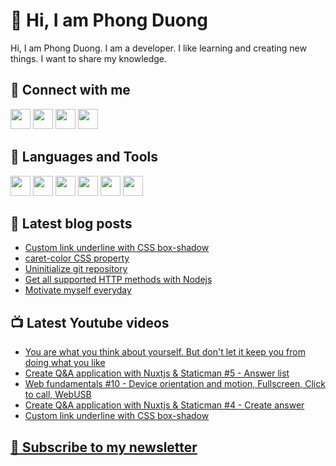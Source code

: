 # 👋 Hi, I am Phong Duong

Hi, I am Phong Duong. I am a developer. I like learning and creating new things. I want to share my knowledge.

## 🔗 Connect with me

[<img height="32" width="32" src="https://cdn.jsdelivr.net/npm/simple-icons@v3/icons/youtube.svg" />](https://www.youtube.com/channel/UCXykqt3V2-9bYXKWZRcH0rA)
[<img height="32" width="32" src="https://cdn.jsdelivr.net/npm/simple-icons@v3/icons/twitter.svg" />](https://twitter.com/koo_gio)
[<img height="32" width="32" src="https://cdn.jsdelivr.net/npm/simple-icons@v3/icons/facebook.svg" />](https://www.facebook.com/koogio)
[<img height="32" width="32" src="https://cdn.jsdelivr.net/npm/simple-icons@v3/icons/linkedin.svg" />](https://www.linkedin.com/in/phong-duong/)

## 🧰 Languages and Tools

[<img height="32" width="32" src="https://cdn.jsdelivr.net/npm/simple-icons@v3/icons/javascript.svg" />](javascript)
[<img height="32" width="32" src="https://cdn.jsdelivr.net/npm/simple-icons@v3/icons/html5.svg" />](html5)
[<img height="32" width="32" src="https://cdn.jsdelivr.net/npm/simple-icons@v3/icons/css3.svg" />](css3)
[<img height="32" width="32" src="https://cdn.jsdelivr.net/npm/simple-icons@v3/icons/node-dot-js.svg" />](nodejs)
[<img height="32" width="32" src="https://cdn.jsdelivr.net/npm/simple-icons@v3/icons/react.svg" />](react)
[<img height="32" width="32" src="https://cdn.jsdelivr.net/npm/simple-icons@v3/icons/vue-dot-js.svg" />](vue)

## 📝 Latest blog posts

<!-- BLOG-POST-LIST:START -->
- [Custom link underline with CSS box-shadow](https://phongduong.dev/blog/custom-link-underline-with-css-box-shadow/)
- [caret-color CSS property](https://phongduong.dev/blog/caret-color-css-property/)
- [Uninitialize git repository](https://phongduong.dev/blog/uninitialize-git-repository/)
- [Get all supported HTTP methods with Nodejs](https://phongduong.dev/blog/get-all-supported-http-methods-with-nodejs/)
- [Motivate myself everyday](https://phongduong.dev/blog/motivate-myself-everyday/)
<!-- BLOG-POST-LIST:END -->

## 📺 Latest Youtube videos

<!-- YOUTUBE-VIDEO-LIST:START -->
- [You are what you think about yourself. But don't let it keep you from doing what you like](https://www.youtube.com/watch?v=MOI312CQa3g)
- [Create Q&A application with Nuxtjs & Staticman #5 - Answer list](https://www.youtube.com/watch?v=qchurBzAmfU)
- [Web fundamentals #10 - Device orientation and motion, Fullscreen, Click to call, WebUSB](https://www.youtube.com/watch?v=_5Uv8CoV4-E)
- [Create Q&A application with Nuxtjs & Staticman #4 - Create answer](https://www.youtube.com/watch?v=LCmhjPrVPVg)
- [Custom link underline with CSS box-shadow](https://www.youtube.com/watch?v=bWm2fevi6LQ)
<!-- YOUTUBE-VIDEO-LIST:END -->

## [💌 Subscribe to my newsletter](https://koogio.substack.com/)
